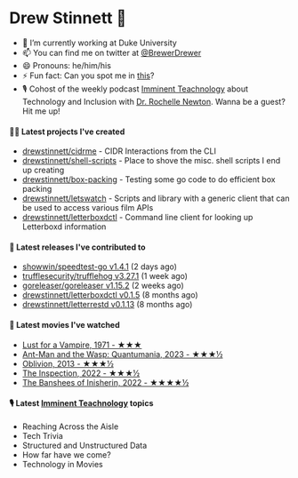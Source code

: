 
# Drew Stinnett 👋

- 🔭 I’m currently working at Duke University
- 📫 You can find me on twitter at [@BrewerDrewer](https://twitter.com/BrewerDrewer)
- 😄 Pronouns: he/him/his
- ⚡ Fun fact: Can you spot me in [this](https://www.youtube.com/watch?v=oL9WnB0qHBA)?
- 🎙 Cohost of the weekly podcast [Imminent Teachnology](https://podcast.imminentteachnology.com/) about Technology and Inclusion with [Dr. Rochelle Newton](https://www.linkedin.com/in/drrochellenewton/). Wanna be a guest? Hit me up!

#### 👨‍💻 Latest projects I've created
- [drewstinnett/cidrme](https://github.com/drewstinnett/cidrme) - CIDR Interactions from the CLI
- [drewstinnett/shell-scripts](https://github.com/drewstinnett/shell-scripts) - Place to shove the misc. shell scripts I end up creating
- [drewstinnett/box-packing](https://github.com/drewstinnett/box-packing) - Testing some go code to do efficient box packing
- [drewstinnett/letswatch](https://github.com/drewstinnett/letswatch) - Scripts and library with a generic client that can be used to access various film APIs
- [drewstinnett/letterboxdctl](https://github.com/drewstinnett/letterboxdctl) - Command line client for looking up Letterboxd information

#### 🚀 Latest releases I've contributed to
- [showwin/speedtest-go v1.4.1](https://github.com/showwin/speedtest-go/releases/tag/v1.4.1) (2 days ago)
- [trufflesecurity/trufflehog v3.27.1](https://github.com/trufflesecurity/trufflehog/releases/tag/v3.27.1) (1 week ago)
- [goreleaser/goreleaser v1.15.2](https://github.com/goreleaser/goreleaser/releases/tag/v1.15.2) (2 weeks ago)
- [drewstinnett/letterboxdctl v0.1.5](https://github.com/drewstinnett/letterboxdctl/releases/tag/v0.1.5) (8 months ago)
- [drewstinnett/letterrestd v0.1.13](https://github.com/drewstinnett/letterrestd/releases/tag/v0.1.13) (8 months ago)

#### 🍿 Latest movies I've watched
- [Lust for a Vampire, 1971 - ★★★](https://letterboxd.com/mondodrew/film/lust-for-a-vampire/)
- [Ant-Man and the Wasp: Quantumania, 2023 - ★★★½](https://letterboxd.com/mondodrew/film/ant-man-and-the-wasp-quantumania/)
- [Oblivion, 2013 - ★★★½](https://letterboxd.com/mondodrew/film/oblivion-2013/)
- [The Inspection, 2022 - ★★★½](https://letterboxd.com/mondodrew/film/the-inspection/)
- [The Banshees of Inisherin, 2022 - ★★★★½](https://letterboxd.com/mondodrew/film/the-banshees-of-inisherin/1/)

#### 🎙 Latest [Imminent Teachnology](https://podcast.imminentteachnology.com/) topics
- Reaching Across the Aisle
- Tech Trivia
- Structured and Unstructured Data
- How far have we come?
- Technology in Movies

